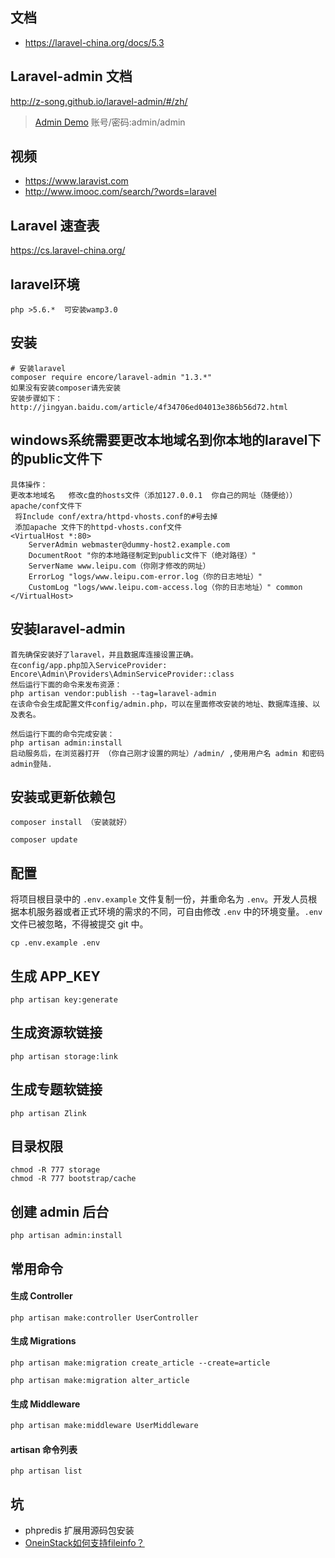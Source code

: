 ## 文档
* https://laravel-china.org/docs/5.3

## Laravel-admin 文档

http://z-song.github.io/laravel-admin/#/zh/

> [Admin Demo](http://120.26.143.106/admin)
> 账号/密码:admin/admin

## 视频
* https://www.laravist.com
* http://www.imooc.com/search/?words=laravel

## Laravel 速查表

https://cs.laravel-china.org/
## laravel环境
```
php >5.6.*  可安装wamp3.0
```
## 安装
```
# 安装laravel
composer require encore/laravel-admin "1.3.*"
如果没有安装composer请先安装 
安装步骤如下：
http://jingyan.baidu.com/article/4f34706ed04013e386b56d72.html
```
## windows系统需要更改本地域名到你本地的laravel下的public文件下
```
具体操作：
更改本地域名   修改c盘的hosts文件（添加127.0.0.1  你自己的网址（随便给））
apache/conf文件下
 将Include conf/extra/httpd-vhosts.conf的#号去掉
 添加apache 文件下的httpd-vhosts.conf文件
<VirtualHost *:80>
    ServerAdmin webmaster@dummy-host2.example.com
    DocumentRoot "你的本地路径制定到public文件下（绝对路径）"
    ServerName www.leipu.com（你刚才修改的网址）
    ErrorLog "logs/www.leipu.com-error.log（你的日志地址）"
    CustomLog "logs/www.leipu.com-access.log（你的日志地址）" common
</VirtualHost>

```
## 安装laravel-admin
```
首先确保安装好了laravel，并且数据库连接设置正确。
在config/app.php加入ServiceProvider:
Encore\Admin\Providers\AdminServiceProvider::class
然后运行下面的命令来发布资源：
php artisan vendor:publish --tag=laravel-admin
在该命令会生成配置文件config/admin.php，可以在里面修改安装的地址、数据库连接、以及表名。

然后运行下面的命令完成安装：
php artisan admin:install
启动服务后，在浏览器打开 （你自己刚才设置的网址）/admin/ ,使用用户名 admin 和密码 admin登陆.
```
## 安装或更新依赖包
```apacheconfig
composer install （安装就好）
```
```apacheconfig
composer update
```

## 配置

将项目根目录中的 `.env.example` 文件复制一份，并重命名为 `.env`。开发人员根据本机服务器或者正式环境的需求的不同，可自由修改 `.env` 中的环境变量。`.env` 文件已被忽略，不得被提交 git 中。
```
cp .env.example .env
```

## 生成 APP_KEY

```
php artisan key:generate 
```


## 生成资源软链接
```
php artisan storage:link
```

## 生成专题软链接
```apacheconfig
php artisan Zlink
```

## 目录权限
```apacheconfig
chmod -R 777 storage
chmod -R 777 bootstrap/cache
```

## 创建 admin 后台
```apacheconfig
php artisan admin:install
```

## 常用命令

#### 生成 Controller

```
php artisan make:controller UserController
```

#### 生成 Migrations
```
php artisan make:migration create_article --create=article

php artisan make:migration alter_article
```

#### 生成 Middleware

```bash
php artisan make:middleware UserMiddleware
```

#### artisan 命令列表

```$xslt
php artisan list
```


## 坑

* phpredis 扩展用源码包安装
* [OneinStack如何支持fileinfo？](https://oneinstack.com/question/oneinstack-how-to-support-the-fileinfo/)
